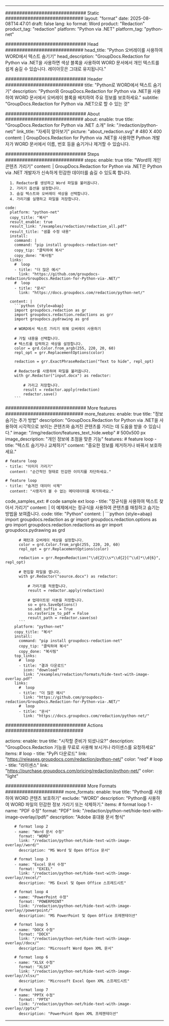 
---
############################# Static ############################
layout: "format"
date:  2025-08-08T14:47:01
draft: false
lang: ko
format: Word
product: "Redaction"
product_tag: "redaction"
platform: "Python via .NET"
platform_tag: "python-net"

############################# Head ############################
head_title: "Python 오버레이를 사용하여 WORD에서 텍스트 숨기기"
head_description: "GroupDocs.Redaction for Python via .NET을 사용하면 색상 블록을 사용하여 WORD 문서에서 개인 텍스트를 쉽게 숨길 수 있습니다. 레이아웃은 그대로 유지됩니다."

############################# Header ############################
title: "Python로 WORD에서 텍스트 숨기기" 
description: "Python와 GroupDocs.Redaction for Python via .NET을 사용하여 WORD 문서에서 오버레이 블록을 배치하여 주요 정보를 보호하세요."
subtitle: "GroupDocs.Redaction for Python via .NET으로 할 수 있는 것" 

############################# About ############################
about:
    enable: true
    title: "GroupDocs.Redaction for Python via .NET 소개"
    link: "/redaction/python-net/"
    link_title: "자세히 알아보기"
    picture: "about_redaction.svg" # 480 X 400
    content: |
       GroupDocs.Redaction for Python via .NET을 사용하면 Python 개발자가 WORD 문서에서 이름, 번호 등을 숨기거나 제거할 수 있습니다.

############################# Steps ############################
steps:
    enable: true
    title: "Word의 개인 콘텐츠 가리기"
    content: |
      GroupDocs.Redaction for Python via .NET은 Python via .NET 개발자가 신속하게 민감한 데이터를 숨길 수 있도록 합니다.
      
      1. Redactor를 생성하고 Word 파일을 불러옵니다.
      2. 가리기 옵션을 설정합니다.
      3. 숨길 텍스트와 오버레이 색상을 선택합니다.
      4. 가리기를 실행하고 파일을 저장합니다.
   
    code:
      platform: "python-net"
      copy_title: "복사"
      result_enable: true
      result_link: "/examples/redaction/redaction_all.pdf"
      result_title: "샘플 수정 내용"
      install:
        command: |
        command: "pip install groupdocs-redaction-net"
        copy_tip: "클릭하여 복사"
        copy_done: "복사됨"
      links:
        #  loop
        - title: "더 많은 예시"
          link: "https://github.com/groupdocs-redaction/GroupDocs.Redaction-for-Python-via-.NET/"
        #  loop
        - title: "문서"
          link: "https://docs.groupdocs.com/redaction/python-net/"
          
      content: |
        ```python {style=abap}
        import groupdocs.redaction as gr
        import groupdocs.redaction.redactions as grr
        import groupdocs.pydrawing as grd

        # WORD에서 텍스트 가리기 위해 오버레이 사용하기

        # 가릴 내용을 선택합니다.
        # 텍스트를 입력하고 색상을 설정합니다.
        color = grd.Color.from_argb(255, 220, 20, 60)
        repl_opt = grr.ReplacementOptions(color)
                
        redaction = grr.ExactPhraseRedaction("Text to hide", repl_opt)

        # Redactor를 사용하여 파일을 불러옵니다.
        with gr.Redactor("input.docx") as redactor:

            # 가리고 저장합니다.
            result = redactor.apply(redaction)
            redactor.save()
        ```            


############################# More features ############################
more_features:
  enable: true
  title: "정보 숨기는 추가 방법"
  description: "GroupDocs.Redaction for Python via .NET을 사용하여 시각적으로 보이는 콘텐츠와 숨겨진 콘텐츠를 가리는 데 도움을 받을 수 있습니다."
  image: "/img/redaction/features_text_hide.webp" # 500x500 px
  image_description: "개인 정보에 초점을 맞춘 기능"
  features:
    # feature loop
    - title: "텍스트 숨기거나 교체하기"
      content: "중요한 정보를 제거하거나 바꿔서 보호하세요."

    # feature loop
    - title: "이미지 가리기"
      content: "순간적인 형태로 민감한 이미지를 차단하세요."

    # feature loop
    - title: "숨겨진 데이터 삭제"
      content: "사용자가 볼 수 없는 메타데이터를 제거하세요."
      
  code_samples_ext:
    # code sample ext loop
    - title: "정규식을 사용하여 텍스트 찾아서 가리기"
      content: |
        이 예제에서는 정규식을 사용하여 콘텐츠를 매칭하고 숨기는 방법을 보여줍니다.
      code:
        title: "Python"
        content: |
          ```python {style=abap}
          import groupdocs.redaction as gr
          import groupdocs.redaction.options as gro
          import groupdocs.redaction.redactions as grr
          import groupdocs.pydrawing as grd

          # 패턴과 오버레이 색상을 설정합니다.
          color = grd.Color.from_argb(255, 220, 20, 60)
          repl_opt = grr.ReplacementOptions(color)

          redaction = grr.RegexRedaction("\\d{2}\\s*\\d{2}[^\\d]*\\d{6}", repl_opt)

          # 편집할 파일을 엽니다.
          with gr.Redactor("source.docx") as redactor:

              # 가리기를 적용합니다.
              result = redactor.apply(redaction)

              # 업데이트된 사본을 저장합니다.
              so = gro.SaveOptions()
              so.add_suffix = True
              so.rasterize_to_pdf = False
              result_path = redactor.save(so)
          ```
        platform: "python-net"
        copy_title: "복사"
        install:
          command: "pip install groupdocs-redaction-net"
          copy_tip: "클릭하여 복사"
          copy_done: "복사됨"
        top_links:
          #  loop
          - title: "결과 다운로드"
            icon: "download"
            link: "/examples/redaction/formats/hide-text-with-image-overlay.pdf"
        links:
          #  loop
          - title: "더 많은 예시"
            link: "https://github.com/groupdocs-redaction/GroupDocs.Redaction-for-Python-via-.NET/"
          #  loop
          - title: "문서"
            link: "https://docs.groupdocs.com/redaction/python-net/"


############################# Actions ############################

actions:
  enable: true
  title: "시작할 준비가 되셨나요?"
  description: "GroupDocs.Redaction 기능을 무료로 사용해 보시거나 라이센스를 요청하세요"
  items:
    #  loop
    - title: "PyPi 다운로드"
      link: "https://releases.groupdocs.com/redaction/python-net/"
      color: "red"
        #  loop
    - title: "라이센스"
      link: "https://purchase.groupdocs.com/pricing/redaction/python-net/"
      color: "light"


############################# More Formats #####################
more_formats:
    enable: true
    title: "Python를 사용하여 WORD 콘텐츠 보호하기"
    exclude: "WORD"
    description: "Python를 사용하여 WORD 파일의 민감한 정보 가리기 또는 삭제하기."
    items: 
        # format loop 1
        - name: "PDF 수정"
          format: "PDF"
          link: "/redaction/python-net/hide-text-with-image-overlay//pdf/"
          description: "Adobe 휴대용 문서 형식"

        # format loop 2
        - name: "Word 문서 수정"
          format: "WORD"
          link: "/redaction/python-net/hide-text-with-image-overlay//word/"
          description: "MS Word 및 Open Office 문서"
          
        # format loop 3
        - name: "Excel 문서 수정"
          format: "EXCEL"
          link: "/redaction/python-net/hide-text-with-image-overlay//excel/"
          description: "MS Excel 및 Open Office 스프레드시트"

        # format loop 4
        - name: "PowerPoint 수정"
          format: "POWERPOINT"
          link: "/redaction/python-net/hide-text-with-image-overlay//powerpoint/"
          description: "MS PowerPoint 및 Open Office 프레젠테이션"

        # format loop 5
        - name: "DOCX 수정"
          format: "DOCX"
          link: "/redaction/python-net/hide-text-with-image-overlay//docx/"
          description: "Microsoft Word Open XML 문서"
          
        # format loop 6
        - name: "XLSX 수정"
          format: "XLSX"
          link: "/redaction/python-net/hide-text-with-image-overlay//xlsx/"
          description: "Microsoft Excel Open XML 스프레드시트"
          
        # format loop 7
        - name: "PPTX 수정"
          format: "PPTX"
          link: "/redaction/python-net/hide-text-with-image-overlay//pptx/"
          description: "PowerPoint Open XML 프레젠테이션"


---